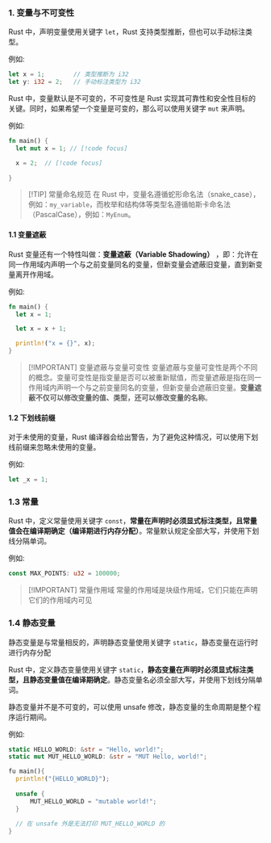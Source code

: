 ### 1. 变量与不可变性

Rust 中，声明变量使用关键字 `let`，Rust 支持类型推断，但也可以手动标注类型。

例如:

```rust
let x = 1;        // 类型推断为 i32
let y: i32 = 2;   // 手动标注类型为 i32
```

Rust 中，变量默认是不可变的，不可变性是 Rust 实现其可靠性和安全性目标的关键。同时，如果希望一个变量是可变的，那么可以使用关键字 `mut` 来声明。

例如:

```rust
fn main() {
  let mut x = 1; // [!code focus]

  x = 2;  // [!code focus]
 
}
```

> [!TIP] 常量命名规范
> 在 Rust 中，变量名遵循蛇形命名法（snake_case），例如：`my_variable`，而枚举和结构体等类型名遵循帕斯卡命名法（PascalCase），例如：`MyEnum`。

#### 1.1 变量遮蔽

Rust 变量还有一个特性叫做：**变量遮蔽（Variable Shadowing）** ，即：允许在同一作用域内声明一个与之前变量同名的变量，但新变量会遮蔽旧变量，直到新变量离开作用域。

例如:

```rust
fn main() {
  let x = 1;

  let x = x + 1;

  println!("x = {}", x);
}
```

> [!IMPORTANT] 变量遮蔽与变量可变性
> 变量遮蔽与变量可变性是两个不同的概念。变量可变性是指变量是否可以被重新赋值，而变量遮蔽是指在同一作用域内声明一个与之前变量同名的变量，但新变量会遮蔽旧变量。**变量遮蔽不仅可以修改变量的值、类型，还可以修改变量的名称**。

#### 1.2 下划线前缀

对于未使用的变量，Rust 编译器会给出警告，为了避免这种情况，可以使用下划线前缀来忽略未使用的变量。

例如:

```rust
let _x = 1;
```

### 1.3 常量

Rust 中，定义常量使用关键字 `const`，**常量在声明时必须显式标注类型，且常量值会在编译期确定（编译期进行内存分配）**。常量默认规定全部大写，并使用下划线分隔单词。

例如:

```rust
const MAX_POINTS: u32 = 100000;
```

> [!IMPORTANT] 常量作用域
> 常量的作用域是块级作用域，它们只能在声明它们的作用域内可见

### 1.4 静态变量

静态变量是与常量相反的，声明静态变量使用关键字 `static`，静态变量在运行时进行内存分配

Rust 中，定义静态变量使用关键字 `static`，**静态变量在声明时必须显式标注类型，且静态变量值在编译期确定**。静态变量名必须全部大写，并使用下划线分隔单词。

静态变量并不是不可变的，可以使用 unsafe 修改，静态变量的生命周期是整个程序运行期间。

例如:

```rust
static HELLO_WORLD: &str = "Hello, world!";
static mut MUT_HELLO_WORLD: &str = "MUT Hello, world!";

fu main(){
  println!("{HELLO_WORLD}");
    
  unsafe {
      MUT_HELLO_WORLD = "mutable world!";
  }
 
  // 在 unsafe 外是无法打印 MUT_HELLO_WORLD 的
}
```

